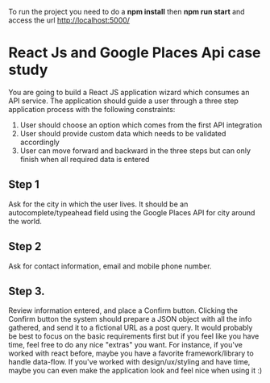 To run the project you need to do a __npm install__ then __npm run start__ and access the url [http://localhost:5000/](http://localhost:5000/) 

# React Js and Google Places Api case study

You are going to build a React JS application wizard which consumes an API service. The application should guide a user through a three step application process with the following constraints:

1. User should choose an option which comes from the first API integration
2. User should provide custom data which needs to be validated accordingly
3. User can move forward and backward in the three steps but can only finish when all required data is entered

## Step 1
Ask for the city in which the user lives. It should be an autocomplete/typeahead field using the Google Places API for city around the world.

## Step 2
Ask for contact information, email and mobile phone number. 

## Step 3.
Review information entered, and place a Confirm button. Clicking the Confirm button the system should prepare a JSON object with all the info gathered, and send it to a fictional URL as a post query.
It would probably be best to focus on the basic requirements first but if you feel like you have time, feel free to do any nice "extras" you want. For instance, if you've worked with react before, maybe you have a favorite framework/library to handle data-flow. If you've worked with design/ux/styling and have time, maybe you can even make the application look and feel nice when using it :)